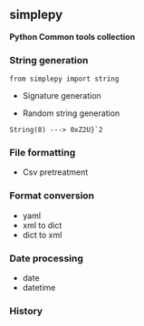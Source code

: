 ## simplepy

**Python Common tools collection**


### String generation
`from simplepy import string`

- Signature generation

- Random string generation
```
String(8) ---> 0xZ2U}`2
```

### File formatting

- Csv pretreatment

### Format conversion

- yaml
- xml to dict
- dict to xml

### Date processing

- date
- datetime

### History